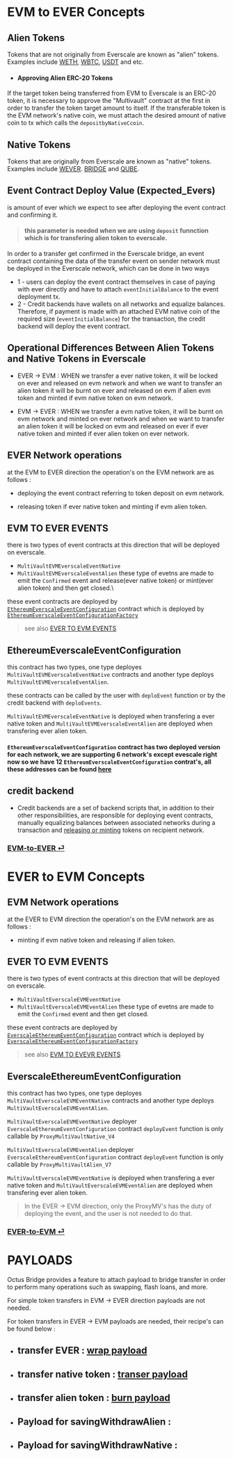 # EVM to EVER Concepts

## Alien Tokens

Tokens that are not originally from Everscale are known as "alien" tokens. Examples include [WETH](./addresses.md#weth), [WBTC](./addresses.md#wbtc), [USDT](./addresses.md#usdt) and etc.

- #### Approving Alien ERC-20 Tokens

If the target token being transferred from EVM to Everscale is an ERC-20 token, it is necessary to approve the "Multivault" contract at the first in order to transfer the token target amount to itself. If the transferable token is the EVM network's native coin, we must attach the desired amount of native coin to tx which calls the `depositbyNativeCcoin`.

## Native Tokens

Tokens that are originally from Everscale are known as "native" tokens. Examples include [WEVER](./addresses.md#wever). [BRIDGE](./addresses.md#bridge) and [QUBE](./addresses.md#qube).

## Event Contract Deploy Value (Expected_Evers)

is amount of ever which we expect to see after deploying the event contract and confirming it.

> #### this parameter is needed when we are using `deposit` funnction which is for transfering alien token to everscale.

In order to a transfer get confirmed in the Everscale bridge, an event contract containing the data of the transfer event on sender network must be deployed in the Everscale
network, which can be done in two ways

- 1 - users can deploy the event contract themselves in case of paying with ever directly and have to attach `eventInitialBalance` to the event deployment tx.
- 2 - Credit backends have wallets on all networks and equalize balances. Therefore, if payment is made with an attached EVM native coin of the required size (`eventInitialBalance`) for the transaction, the credit backend will deploy the event contract.

## Operational Differences Between Alien Tokens and Native Tokens in Everscale

- EVER -> EVM : WHEN we transfer a ever native token, it will be locked on ever and released on evm network and when we want to transfer an alien token it will be burnt on ever and released on evm if alien evm token and minted if evm native token on evm network.

- EVM -> EVER : WHEN we transfer a evm native token, it will be burnt on evm network and minted on ever network and when we want to transfer an alien token it will be locked on evm and released on ever if ever native token and minted if ever alien token on ever network.

## EVER Network operations

at the EVM to EVER direction the operation's on the EVM network are as follows :

- deploying the event contract referring to token deposit on evm network.

- releasing token if ever native token and minting if evm alien token.

## EVM TO EVER EVENTS

there is two types of event contracts at this direction that will be deployed on everscale.

- `MultiVaultEVMEverscaleEventNative`
- `MultiVaultEVMEverscaleEventAlien`
  these type of evetns are made to emit the `Confirmed` event and release(ever native token) or mint(ever alien token) and then get closed.\

these event contracts are deployed by [`EthereumEverscaleEventConfiguration`](#ethereumeverscaleeventconfiguration) contract which is deployed by [`EthereumEverscaleEventConfigurationFactory`](./addresses.md#contractaddresses)

> see also [EVER TO EVM EVENTS](#ever-to-evm-events)

## EthereumEverscaleEventConfiguration

this contract has two types, one type deployes `MultiVaultEVMEverscaleEventNative` contracts and another type deploys `MultiVaultEVMEverscaleEventAlien`.

these contracts can be called by the user with `deploEvent` function or by the credit backend with `deploEvents`.

`MultiVaultEVMEverscaleEventNative` is deployed when transfering a ever native token and `MultiVaultEVMEverscaleEventAlien` are deployed when transfering ever alien token.

#### `EthereumEverscaleEventConfiguration` contract has two deployed version for each network, we are supporting 6 network's except evescale right now so we have 12 `EthereumEverscaleEventConfiguration` contrat's, all these addresses can be found [here](./addresses.md)

## credit backend

- Credit backends are a set of backend scripts that, in addition to their other responsibilities, are responsible for deploying event contracts, manually equalizing balances between associated networks during a transaction and [releasing or minting](#operational-differences-between-alien-tokens-and-native-tokens-in-everscale) tokens on recipient network.

### [EVM-to-EVER ⏎](./EVM-to-EVER.md)

# EVER to EVM Concepts

## EVM Network operations

at the EVER to EVM direction the operation's on the EVM network are as follows :

- minting if evm native token and releasing if alien token.

## EVER TO EVM EVENTS

there is two types of event contracts at this direction that will be deployed on everscale.

- `MultiVaultEverscaleEVMEventNative`
- `MultiVaultEverscaleEVMEventAlien`
  these type of evetns are made to emit the `Confirmed` event and then get closed.

these event contracts are deployed by [`EverscaleEthereumEventConfiguration`](#everscaleethereumeventconfiguration) contract which is deployed by [`EverscaleEthereumEventConfigurationFactory`](./addresses.md#contractaddresses)

> see also [EVM TO EVEVR EVENTS](#evm-to-ever-events)

## EverscaleEthereumEventConfiguration

this contract has two types, one type deployes `MultiVaultEverscaleEVMEventNative` contracts and another type deploys `MultiVaultEverscaleEVMEventAlien`.

`MultiVaultEverscaleEVMEventNative` deployer `EverscaleEthereumEventConfiguration` contract `deployEvent` function is only callable by `ProxyMultiVaultNative_V4`

`MultiVaultEverscaleEVMEventAlien` deployer `EverscaleEthereumEventConfiguration` contract `deployEvent` function is only callable by `ProxyMultiVaultAlien_V7`

`MultiVaultEverscaleEVMEventNative` is deployed when transfering a ever native token and `MultiVaultEverscaleEVMEventAlien` are deployed when transfering ever alien token.

> In the EVER -> EVM direction, only the ProxyMV's has the duty of deploying the event, and the user is not needed to do that.

### [EVER-to-EVM ⏎](./EVER-to-EVM.md)

# PAYLOADS

Octus Bridge provides a feature to attach payload to bridge transfer in order to perform many operations such as swapping, flash loans, and more.

For simple token transfers in EVM -> EVER direction payloads are not needed.

For token transfers in EVER -> EVM payloads are needed, their recipe's can be found below :

- ## transfer EVER : [wrap payload](../EVER-TO-EVM/scripts/helpers/buildWrapPayload.ts)
- ## transfer native token : [transer payload](../EVER-TO-EVM/scripts/helpers/buildTransferPayload.ts)
- ## transfer alien token : [burn payload](../EVER-TO-EVM/scripts/helpers/buildBurnPayload.ts)
- ## Payload for savingWithdrawAlien :
- ## Payload for savingWithdrawNative :
